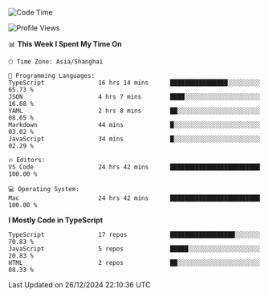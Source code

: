 <!--START_SECTION:waka-->
![Code Time](http://img.shields.io/badge/Code%20Time-7%2C166%20hrs%2021%20mins-blue)

![Profile Views](http://img.shields.io/badge/Profile%20Views-2-blue)

📊 **This Week I Spent My Time On** 

```text
🕑︎ Time Zone: Asia/Shanghai

💬 Programming Languages: 
TypeScript               16 hrs 14 mins      ████████████████░░░░░░░░░   65.73 % 
JSON                     4 hrs 7 mins        ████░░░░░░░░░░░░░░░░░░░░░   16.68 % 
YAML                     2 hrs 8 mins        ██░░░░░░░░░░░░░░░░░░░░░░░   08.65 % 
Markdown                 44 mins             █░░░░░░░░░░░░░░░░░░░░░░░░   03.02 % 
JavaScript               34 mins             █░░░░░░░░░░░░░░░░░░░░░░░░   02.29 % 

🔥 Editors: 
VS Code                  24 hrs 42 mins      █████████████████████████   100.00 % 

💻 Operating System: 
Mac                      24 hrs 42 mins      █████████████████████████   100.00 % 
```

**I Mostly Code in TypeScript** 

```text
TypeScript               17 repos            ██████████████████░░░░░░░   70.83 % 
JavaScript               5 repos             █████░░░░░░░░░░░░░░░░░░░░   20.83 % 
HTML                     2 repos             ██░░░░░░░░░░░░░░░░░░░░░░░   08.33 % 
```




 Last Updated on 26/12/2024 22:10:36 UTC
<!--END_SECTION:waka-->
